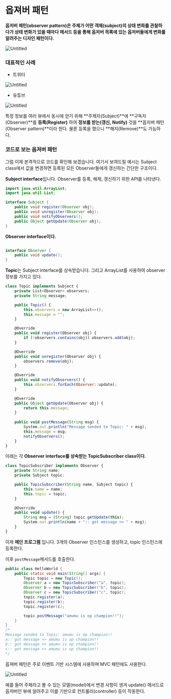 # 옵져버 패턴

**옵저버 패턴(observer pattern)은 주체가 어떤 객체(subject)의 상태 변화를 관찰하다가 상태 변화가 있을 때마다 메서드 등을 통해 옵저버 목록에 있는 옵저버들에게 변화를 알려주는 디자인 패턴이다.**

![Untitled](%E1%84%8B%E1%85%A9%E1%86%B8%E1%84%8C%E1%85%A7%E1%84%87%E1%85%A5%20%E1%84%91%E1%85%A2%E1%84%90%E1%85%A5%E1%86%AB%207b30000b090a4eb5aeccc5e0b7d1746d/Untitled.png)

### 대표적인 사례

- 트위터

![Untitled](%E1%84%8B%E1%85%A9%E1%86%B8%E1%84%8C%E1%85%A7%E1%84%87%E1%85%A5%20%E1%84%91%E1%85%A2%E1%84%90%E1%85%A5%E1%86%AB%207b30000b090a4eb5aeccc5e0b7d1746d/Untitled%201.png)

- 유튜브

![Untitled](%E1%84%8B%E1%85%A9%E1%86%B8%E1%84%8C%E1%85%A7%E1%84%87%E1%85%A5%20%E1%84%91%E1%85%A2%E1%84%90%E1%85%A5%E1%86%AB%207b30000b090a4eb5aeccc5e0b7d1746d/Untitled%202.png)

특정 정보를 여러 뷰에서 동시에 얻기 위해 **주제자(Subject)**에 **구독자(Observer)**를 **등록(Register)**
하여 **정보를 받는(갱신, Notify)** 것을 **옵저버 패턴(Observer pattern)**이라 한다. 물론 등록을 했으니 **해지(Remove)**도 가능하다.

### 코드로 보는 옵져버 패턴

그럼 이제 본격적으로 코드를 확인해 보겠습니다. 여기서 보여드릴 예시는 Subject class에서 값을 변경하면 등록된 모든 Observer들에게 갱신하는 간단한 구조이다.

**Subject interface**입니다. Observer를 등록, 해제, 갱신하기 위한 API를 나타낸다.

```java
import java.util.ArrayList;
import java.util.List;

interface Subject {
    public void register(Observer obj);
    public void unregister(Observer obj);
    public void notifyObservers();
    public Object getUpdate(Observer obj);
}
```

**Observer interface이다.**

```java

interface Observer {
    public void update(); 
}
```

**Topic**는 Subject interface를 상속받습니다. 그리고 ArrayList를 사용하여 observer 정보를 가지고 있다.

```jsx
class Topic implements Subject {
    private List<Observer> observers;
    private String message;

    public Topic() {
        this.observers = new ArrayList<>();
        this.message = "";
    }

    @Override
    public void register(Observer obj) {
        if (!observers.contains(obj)) observers.add(obj); 
    }

    @Override
    public void unregister(Observer obj) {
        observers.remove(obj); 
    }

    @Override
    public void notifyObservers() {
        this.observers.forEach(Observer::update); 
    }

    @Override
    public Object getUpdate(Observer obj) {
        return this.message;
    } 
    
    public void postMessage(String msg) {
        System.out.println("Message sended to Topic: " + msg);
        this.message = msg; 
        notifyObservers();
    }
}
```

아래는 각 **Observer interface를 상속받는 TopicSubscriber class이다.**

```jsx
class TopicSubscriber implements Observer {
    private String name;
    private Subject topic;

    public TopicSubscriber(String name, Subject topic) {
        this.name = name;
        this.topic = topic;
    }

    @Override
    public void update() {
        String msg = (String) topic.getUpdate(this); 
        System.out.println(name + ":: got message >> " + msg); 
    } 
}
```

이제 **메인 프로그램** 입니다. 3개의 Observer 인스턴스를 생성하고, topic 인스턴스에 등록한다.

이후 `postMessage`메서드를 호출한다. 

```java
public class HelloWorld { 
    public static void main(String[] args) {
        Topic topic = new Topic(); 
        Observer a = new TopicSubscriber("a", topic);
        Observer b = new TopicSubscriber("b", topic);
        Observer c = new TopicSubscriber("c", topic);
        topic.register(a);
        topic.register(b);
        topic.register(c);

        topic.postMessage("amumu is op champion!!"); 
    }
}
/*
Message sended to Topic: amumu is op champion!!
a:: got message >> amumu is op champion!!
b:: got message >> amumu is op champion!!
c:: got message >> amumu is op champion!!
*/
```

옵져버 패턴은 주로 이벤트 기반 시스템에 사용하며 MVC 패턴에도 사용한다.

![Untitled](%E1%84%8B%E1%85%A9%E1%86%B8%E1%84%8C%E1%85%A7%E1%84%87%E1%85%A5%20%E1%84%91%E1%85%A2%E1%84%90%E1%85%A5%E1%86%AB%207b30000b090a4eb5aeccc5e0b7d1746d/Untitled%203.png)

예를 들어 주체라고 볼 수 있는 모델(model)에서 변경 사항이 생겨 update() 메서드로 옵저버인 뷰에 알려주고 이를 기반으로 컨트롤러(controller) 등이 작동한다.